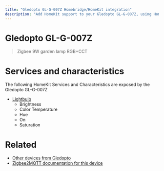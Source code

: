 ```yaml
---
title: "Gledopto GL-G-007Z Homebridge/HomeKit integration"
description: "Add HomeKit support to your Gledopto GL-G-007Z, using Homebridge, Zigbee2MQTT and homebridge-z2m."
---
```

<!---
This file has been GENERATED using src/docgen/docgen.ts
DO NOT EDIT THIS FILE MANUALLY!
-->
# Gledopto GL-G-007Z
> Zigbee 9W garden lamp RGB+CCT


# Services and characteristics
The following HomeKit Services and Characteristics are exposed by
the Gledopto GL-G-007Z

* [Lightbulb](../../light.md)
  * Brightness
  * Color Temperature
  * Hue
  * On
  * Saturation


# Related
* [Other devices from Gledopto](../index.md#gledopto)
* [Zigbee2MQTT documentation for this device](https://www.zigbee2mqtt.io/devices/GL-G-007Z.html)